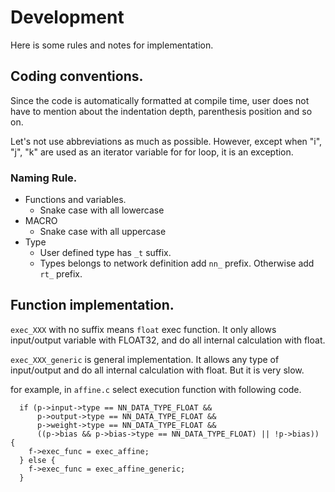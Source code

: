 # Development

Here is some rules and notes for implementation.

## Coding conventions.

Since the code is automatically formatted at compile time, user does
not have to mention about the indentation depth, parenthesis position
and so on.


Let's not use abbreviations as much as possible. However, except when
"i", "j", "k" are used as an iterator variable for for loop, it is an
exception.


### Naming Rule.

- Functions and variables.
  - Snake case with all lowercase 
- MACRO
  - Snake case with all uppercase 
- Type
  - User defined type has `_t` suffix.
  - Types belongs to network definition add `nn_` prefix.
    Otherwise add `rt_` prefix.


## Function implementation.

`exec_XXX` with no suffix means `float` exec function.
It only allows input/output variable with FLOAT32, and do all internal calculation with float.

`exec_XXX_generic` is general implementation.
It allows any type of input/output and do all internal calculation with float.
But it is very slow.

for example, in `affine.c` select execution function with following code.
```
  if (p->input->type == NN_DATA_TYPE_FLOAT &&
      p->output->type == NN_DATA_TYPE_FLOAT &&
      p->weight->type == NN_DATA_TYPE_FLOAT &&
      ((p->bias && p->bias->type == NN_DATA_TYPE_FLOAT) || !p->bias)) {
    f->exec_func = exec_affine;
  } else {
    f->exec_func = exec_affine_generic;
  }
```
